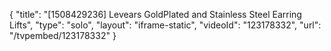 {
    "title": "[1508429236] Levears GoldPlated and Stainless Steel Earring Lifts",
    "type": "solo",
    "layout": "iframe-static",
    "videoId": "123178332",
    "url": "\/tvpembed\/123178332"
}